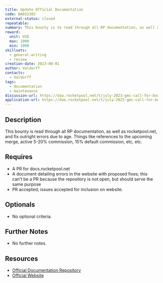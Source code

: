 ```yaml
---
title: Update Official Documentation
code: BA032303
external-status: closed
repeatable: 
summary: This bounty is to read through all RP documentation, as well as rocketpool.net, and fix outright errors due to age. Things like references to the upcoming merge, active 5-20% commission, 15% default commission, etc, etc.
reward:
  unit: USD
  max: 1000
  min: 1000
skillsets:
  - general-writing
  - review
creation-date: 2023-08-01
author: Valdorff
contacts:
  - Valdorff
tags: 
  - documentation
  - maintenance
discussion-url: https://dao.rocketpool.net/t/july-2023-gmc-call-for-bounty-applications-deadline-is-july-15th/1936/4
application-url: https://dao.rocketpool.net/t/july-2023-gmc-call-for-bounty-applications-deadline-is-july-15th/1936/4
---
```


## Description

This bounty is read through all RP documentation, as well as rocketpool.net, and fix outright errors due to age. Things like references to the upcoming merge, active 5-20% commission, 15% default commission, etc, etc.

## Requires

* A PR for docs.rocketpool.net
* A document detailing errors in the website with proposed fixes; this can’t be a PR because the repository is not open, but should serve the same purpose
* PR accepted; issues accepted for inclusion on website.

## Optionals
* No optional criteria.

## Further Notes
* No further notes.

## Resources
* [Official Documentation Repository](https://github.com/rocket-pool/docs.rocketpool.net/)
* [Official Website](https://rocketpool.net/)